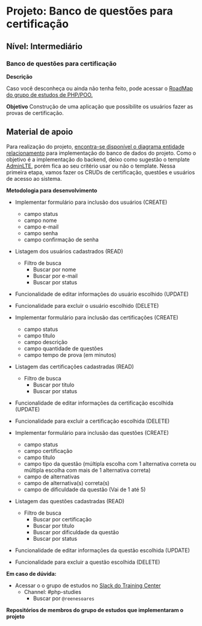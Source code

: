 # Projeto: Banco de questões para certificação


## Nível: Intermediário  


### Banco de questões para certificação 

__Descrição__

Caso você desconheça ou ainda não tenha feito, pode acessar o [RoadMap do grupo de estudos de PHP/POO.](https://github.com/training-center/php-study-group/tree/master/material_de_apoio/roadmap)

__Objetivo__
Construção de uma aplicação que possibilite os usuários fazer as provas de certificação.

## Material de apoio
Para realização do projeto, [encontra-se disponível o diagrama entidade relacionamento](/material_de_apoio/desafios/projetos/) para implementação do banco de dados do projeto.
Como o objetivo é a implementação do backend, deixo como sugestão o template [AdminLTE](https://adminlte.io/), porém fica ao seu critério usar ou não o template. Nessa primeira etapa, vamos fazer os CRUDs de certificação, questões e usuários de acesso ao sistema.

__Metodologia para desenvolvimento__

* Implementar formulário para inclusão dos usuários (CREATE)
	- campo status
	- campo nome
	- campo e-mail
	- campo senha
	- campo confirmação de senha
* Listagem dos usuários cadastrados (READ)
	- Filtro de busca
		- Buscar por nome
		- Buscar por e-mail
		- Buscar por status
* Funcionalidade de editar informações do usuário escolhido (UPDATE)
* Funcionalidade para excluir o usuário escolhido (DELETE)


* Implementar formulário para inclusão das certificações (CREATE)
	- campo status
	- campo titulo
	- campo descrição
	- campo quantidade de questões
	- campo tempo de prova (em minutos)
* Listagem das certificações cadastradas (READ)
	- Filtro de busca
		- Buscar por titulo
		- Buscar por status
* Funcionalidade de editar informações da certificação escolhida (UPDATE)
* Funcionalidade para excluir a certificação escolhida (DELETE)


* Implementar formulário para inclusão das questões (CREATE)
	- campo status
	- campo certificação
	- campo titulo
	- campo tipo da questão (múltipla escolha com 1 alternativa correta ou múltipla escolha com mais de 1 alternativa correta)
	- campo de alternativas
	- campo de alternativa(s) correta(s)
	- campo de dificuldade da questão (Vai de 1 até 5)
* Listagem das questões cadastradas (READ)
	- Filtro de busca
		- Buscar por certificação
		- Buscar por titulo
		- Buscar por dificuldade da questão
		- Buscar por status
* Funcionalidade de editar informações da questão escolhida (UPDATE)
* Funcionalidade para excluir a questão escolhida (DELETE)

__Em caso de dúvida:__

- Acessar o o grupo de estudos no [Slack do Training Center](https://github.com/training-center/slack)
    - Channel: #php-studies   
        - Buscar por `@reenesoares`

__Repositórios de membros do grupo de estudos que implementaram o projeto__
